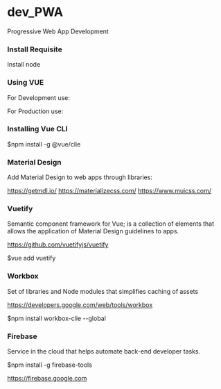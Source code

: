 # dev_PWA
Progressive Web App Development

### Install Requisite
Install node

### Using VUE
For Development use:
<!-- development version, includes helpful console warnings -->
<script src="https://cdn.jsdelivr.net/npm/vue/dist/vue.js">
</script>

For Production use:
<!-- production version, optimized for size and speed -->
<script src="https://cdn.jsdelivr.net/npm/vue"></script>

### Installing Vue CLI
$npm install -g @vue/clie

### Material Design
Add Material Design to web apps through libraries:

https://getmdl.io/
https://materializecss.com/ 
https://www.muicss.com/

### Vuetify
Semantic component framework for Vue; is a collection of elements that allows the application of Material Design guidelines to apps.

https://github.com/vuetifyjs/vuetify

$vue add vuetify

### Workbox
Set of libraries and Node modules that simplifies caching of assets

https://developers.google.com/web/tools/workbox

$npm install workbox-clie --global

### Firebase
Service in the cloud that helps automate back-end developer tasks.

$npm install -g firebase-tools

https://firebase.google.com
